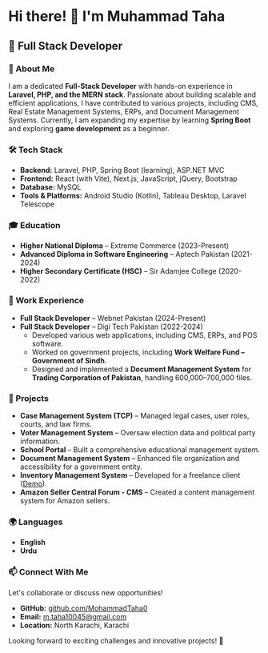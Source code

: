 # Hi there! 👋 I'm Muhammad Taha

## 💼 Full Stack Developer

### 📌 About Me
I am a dedicated **Full-Stack Developer** with hands-on experience in **Laravel, PHP, and the MERN stack**. Passionate about building scalable and efficient applications, I have contributed to various projects, including CMS, Real Estate Management Systems, ERPs, and Document Management Systems. Currently, I am expanding my expertise by learning **Spring Boot** and exploring **game development** as a beginner.

### 🛠️ Tech Stack
- **Backend:** Laravel, PHP, Spring Boot (learning), ASP.NET MVC
- **Frontend:** React (with Vite), Next.js, JavaScript, jQuery, Bootstrap
- **Database:** MySQL
- **Tools & Platforms:** Android Studio (Kotlin), Tableau Desktop, Laravel Telescope

### 🎓 Education
- **Higher National Diploma** – Extreme Commerce (2023-Present)
- **Advanced Diploma in Software Engineering** – Aptech Pakistan (2021-2024)
- **Higher Secondary Certificate (HSC)** – Sir Adamjee College (2020-2022)

### 💼 Work Experience
- **Full Stack Developer** – Webnet Pakistan (2024-Present)
- **Full Stack Developer** – Digi Tech Pakistan (2022-2024)
  - Developed various web applications, including CMS, ERPs, and POS software.
  - Worked on government projects, including **Work Welfare Fund – Government of Sindh**.
  - Designed and implemented a **Document Management System** for **Trading Corporation of Pakistan**, handling 600,000–700,000 files.

### 🚀 Projects
- **Case Management System (TCP)** – Managed legal cases, user roles, courts, and law firms.
- **Voter Management System** – Oversaw election data and political party information.
- **School Portal** – Built a comprehensive educational management system.
- **Document Management System** – Enhanced file organization and accessibility for a government entity.
- **Inventory Management System** – Developed for a freelance client ([Demo](https://ims.thedynotech.us/)).
- **Amazon Seller Central Forum - CMS** – Created a content management system for Amazon sellers.

### 🌍 Languages
- **English**
- **Urdu**

### 📫 Connect With Me
Let's collaborate or discuss new opportunities!
- **GitHub:** [github.com/MohammadTaha0](https://github.com/MohammadTaha0)
- **Email:** [m.taha10045@gmail.com](mailto:m.taha10045@gmail.com)
- **Location:** North Karachi, Karachi

Looking forward to exciting challenges and innovative projects! 🚀

